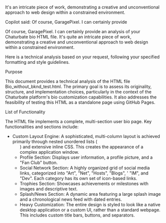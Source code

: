 It's an intricate piece of work, demonstrating a creative and unconventional approach to web design within a constrained environment.

Copilot said: Of course, GaragePixel. I can certainly provide

Of course, GaragePixel. I can certainly provide an analysis of your Chaturbate bio HTML file. It's quite an intricate piece of work, demonstrating a creative and unconventional approach to web design within a constrained environment.

Here is a technical analysis based on your request, following your specified formatting and style guidelines.

Purpose 

This document provides a technical analysis of the HTML file Bio_without_bknd_test.html. The primary goal is to assess its originality, structure, and implementation choices, particularly in the context of the Chaturbate platform's bio customization capabilities. It also addresses the feasibility of testing this HTML as a standalone page using GitHub Pages.

List of Functionality 

The HTML file implements a complete, multi-section user bio page.
Key functionalities and sections include: 
- Custom Layout Engine: A sophisticated, multi-column layout is achieved primarily through nested unordered lists (<ul>) and extensive inline CSS. This creates the appearance of a complex application window.
- Profile Section: Displays user information, a profile picture, and a "Fan Club" button.
- Social Network Section: A highly organized grid of social media links, categorized into "Art", "Net", "Hosts", "Blogs", ' "IM", and "Dev". Each category has its own set of icon-based links.
- Trophies Section: Showcases achievements or milestones with images and descriptive text.
- Splash/News Section: A dynamic area featuring a large splash image and a chronological news feed with dated entries.
- Heavy Customization: The entire design is styled to look like a native desktop application or a custom UI, rather than a standard webpage. This includes custom title bars, buttons, and separators.
